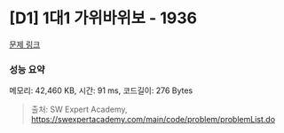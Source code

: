 # [D1] 1대1 가위바위보 - 1936 

[문제 링크](https://swexpertacademy.com/main/code/problem/problemDetail.do?contestProbId=AV5PjKXKALcDFAUq) 

### 성능 요약

메모리: 42,460 KB, 시간: 91 ms, 코드길이: 276 Bytes



> 출처: SW Expert Academy, https://swexpertacademy.com/main/code/problem/problemList.do